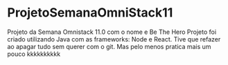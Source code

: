 # ProjetoSemanaOmniStack11
Projeto da Semana Omnistack 11.0 com o nome e Be The Hero
Projeto foi criado utilizando Java com as frameworks: Node e React.
Tive que refazer ao apagar tudo sem querer com o git. Mas pelo menos pratica mais um pouco kkkkkkkkkk

